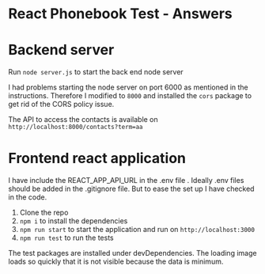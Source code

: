 # React Phonebook Test - Answers

# Backend server

Run `node server.js` to start the back end node server

I had problems starting the node server on port 6000 as mentioned in the instructions. Therefore I 
modified to `8000` and installed the `cors` package to get rid of the CORS policy issue.

The API to access the contacts is available on `http://localhost:8000/contacts?term=aa` 

# Frontend react application 

I have include the REACT_APP_API_URL in the .env file . Ideally .env files should be added in the .gitignore file. But to ease the set up I have checked in the code.

1. Clone the repo 
2. `npm i` to install the dependencies
3. `npm run start` to start the application and run on `http://localhost:3000`
4. `npm run test` to run the tests

The test packages are installed under devDependencies.
The loading image loads so quickly that it is not visible because the data is minimum.





